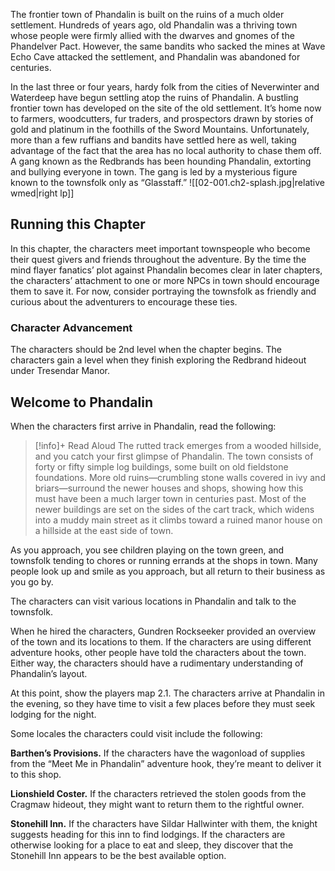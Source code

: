 The frontier town of Phandalin is built on the ruins of a much older settlement. Hundreds of years ago, old Phandalin was a thriving town whose people were firmly allied with the dwarves and gnomes of the Phandelver Pact. However, the same bandits who sacked the mines at Wave Echo Cave attacked the settlement, and Phandalin was abandoned for centuries.

In the last three or four years, hardy folk from the cities of Neverwinter and Waterdeep have begun settling atop the ruins of Phandalin. A bustling frontier town has developed on the site of the old settlement. It’s home now to farmers, woodcutters, fur traders, and prospectors drawn by stories of gold and platinum in the foothills of the Sword Mountains. Unfortunately, more than a few ruffians and bandits have settled here as well, taking advantage of the fact that the area has no local authority to chase them off. A gang known as the Redbrands has been hounding Phandalin, extorting and bullying everyone in town. The gang is led by a mysterious figure known to the townsfolk only as “Glasstaff.” ![[02-001.ch2-splash.jpg|relative wmed|right lp]]

## Running this Chapter

In this chapter, the characters meet important townspeople who become their quest givers and friends throughout the adventure. By the time the mind flayer fanatics’ plot against Phandalin becomes clear in later chapters, the characters’ attachment to one or more NPCs in town should encourage them to save it. For now, consider portraying the townsfolk as friendly and curious about the adventurers to encourage these ties.

### Character Advancement

The characters should be 2nd level when the chapter begins. The characters gain a level when they finish exploring the Redbrand hideout under Tresendar Manor. 

## Welcome to Phandalin

When the characters first arrive in Phandalin, read the following:

> [!info]+ Read Aloud
> The rutted track emerges from a wooded hillside, and you catch your first glimpse of Phandalin. The town consists of forty or fifty simple log buildings, some built on old fieldstone foundations. More old ruins—crumbling stone walls covered in ivy and briars—surround the newer houses and shops, showing how this must have been a much larger town in centuries past. Most of the newer buildings are set on the sides of the cart track, which widens into a muddy main street as it climbs toward a ruined manor house on a hillside at the east side of town.

As you approach, you see children playing on the town green, and townsfolk tending to chores or running errands at the shops in town. Many people look up and smile as you approach, but all return to their business as you go by.

The characters can visit various locations in Phandalin and talk to the townsfolk.

When he hired the characters, Gundren Rockseeker provided an overview of the town and its locations to them. If the characters are using different adventure hooks, other people have told the characters about the town. Either way, the characters should have a rudimentary understanding of Phandalin’s layout.

At this point, show the players map 2.1. The characters arrive at Phandalin in the evening, so they have time to visit a few places before they must seek lodging for the night.

Some locales the characters could visit include the following:

**Barthen’s Provisions.** If the characters have the wagonload of supplies from the “Meet Me in Phandalin” adventure hook, they’re meant to deliver it to this shop.

**Lionshield Coster.** If the characters retrieved the stolen goods from the Cragmaw hideout, they might want to return them to the rightful owner.

**Stonehill Inn.** If the characters have Sildar Hallwinter with them, the knight suggests heading for this inn to find lodgings. If the characters are otherwise looking for a place to eat and sleep, they discover that the Stonehill Inn appears to be the best available option.